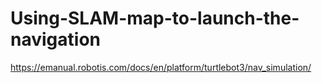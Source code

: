 # Using-SLAM-map-to-launch-the-navigation
https://emanual.robotis.com/docs/en/platform/turtlebot3/nav_simulation/
